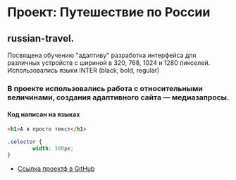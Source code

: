 # Проект: Путешествие по России

## russian-travel.
Посвящена обучению "адаптиву" разработка интерфейса для различных устройств с шириной в 320, 768, 1024 и 1280 пикселей. Использовались языки INTER (black, bold, regular)

### В проекте использовались работа с относительными величинами, создания адаптивного сайта — медиазапросы.

#### Код написан на языках
```html
<h1>А я просто текст</h1>
```

```css
.selector {
        width: 100px;
}
```

* [Ссылка проектф в GitHub](https://asaevartemv.github.io/russian-travel/index.html)
